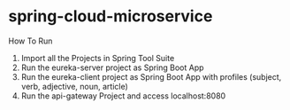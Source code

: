 # spring-cloud-microservice
How To Run
1. Import all the Projects in Spring Tool Suite
2. Run the eureka-server project as Spring Boot App
3. Run the eureka-client project as Spring Boot App with profiles (subject, verb, adjective, noun, article)
4. Run the api-gateway Project and access localhost:8080
